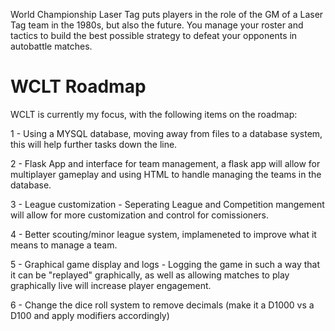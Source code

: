 World Championship Laser Tag puts players in the role of the GM of a Laser Tag team in the 1980s, but also the future.  You manage your roster and tactics to build the best possible strategy to defeat your opponents in autobattle matches.



# WCLT Roadmap

WCLT is currently my focus, with the following items on the roadmap:

1 - Using a MYSQL database, moving away from files to a database system, this will help further tasks down the line.

2 - Flask App and interface for team management, a flask app will allow for multiplayer gameplay and using HTML to handle managing the teams in the database.

3 - League customization - Seperating League and Competition mangement will allow for more customization and control for comissioners.

4 - Better scouting/minor league system, implameneted to improve what it means to manage a team.

5 - Graphical game display and logs - Logging the game in such a way that it can be "replayed" graphically, as well as allowing matches to play graphically live will increase player engagement.

6 - Change the dice roll system to remove decimals (make it a D1000 vs a D100 and apply modifiers accordingly)
